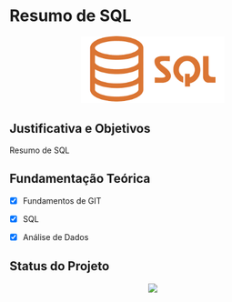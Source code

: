 ﻿# Resumo de SQL

<p align="center">
  <img src = './im01.png' width = '50%'>
</p>

## Justificativa e Objetivos

Resumo de SQL

## Fundamentação Teórica

- [x] Fundamentos de GIT
- [x] SQL
- [x] Análise de Dados 


## Status do Projeto

<p align="center">
<img src="http://img.shields.io/static/v1?label=STATUS&message=ATUALIZADO&color=GREEN&style=for-the-badge"/>
</p>





